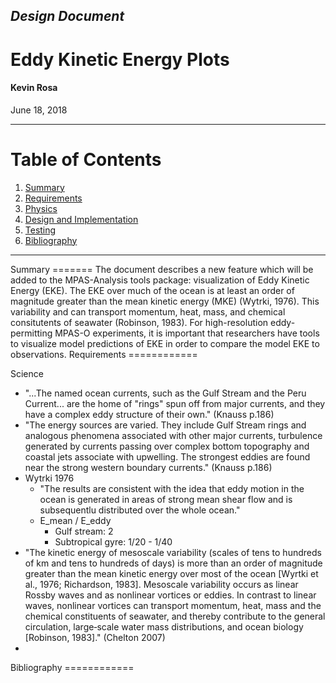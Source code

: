 ## *Design Document*
# Eddy Kinetic Energy Plots

#### Kevin Rosa
June 18, 2018

----------------

Table of Contents  
====================
1. [Summary](#summary)  
1. [Requirements](#requirements)  
1. [Physics](#physics)
1. [Design and Implementation](#design)
1. [Testing](#testing)
1. [Bibliography](#bibliography)

----------------

<a name="summary"/>
Summary
=======
The document describes a new feature which will be added to the MPAS-Analysis
tools package: visualization of Eddy Kinetic Energy (EKE).
The EKE over much of the ocean is at least an order of magnitude greater than
the mean kinetic energy (MKE) (Wytrki, 1976).
This variability and can transport momentum, heat, mass, and chemical
consitutents of seawater (Robinson, 1983).
For high-resolution eddy-permitting MPAS-O experiments, it is important that
researchers have tools to visualize model predictions of EKE in order to
compare the model EKE to observations.

<a name="requirements"/>
Requirements
============


Science

- "...The named ocean currents, such as the Gulf Stream and the Peru Current... are the home of "rings" spun off from major currents, and they have a complex eddy structure of their own." (Knauss p.186)
- "The energy sources are varied. They include Gulf Stream rings and analogous phenomena associated with other major currents, turbulence generated by currents passing over complex bottom topography and coastal jets associate with upwelling.  The strongest eddies are found near the strong western boundary currents." (Knauss p.186)
- Wytrki 1976
  - "The results are consistent with the idea that eddy motion in the ocean is generated in areas of strong mean shear flow and is subsequentlu distributed over the whole ocean."
  - E_mean / E_eddy
    - Gulf stream: 2
    - Subtropical gyre: 1/20 - 1/40
- "The kinetic energy of mesoscale variability (scales of tens to hundreds of km and tens to hundreds of days) is more than an order of magnitude greater than the mean kinetic energy over most of the ocean [Wyrtki et al., 1976; Richardson, 1983]. Mesoscale variability occurs as linear Rossby waves and as nonlinear vortices or eddies. In contrast to linear waves, nonlinear vortices can transport momentum, heat, mass and the chemical constituents of seawater, and thereby contribute to the general circulation, large‐scale water mass distributions, and ocean biology [Robinson, 1983]." (Chelton 2007)
-



<a name="bibliography"/>
Bibliography
============
